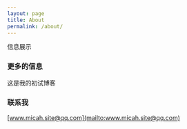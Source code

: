```yaml
---
layout: page
title: About
permalink: /about/
---
```


信息展示

### 更多的信息

这是我的初试博客

### 联系我

[www.micah.site@qq.com](mailto:www.micah.site@qq.com)

